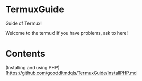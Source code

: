 # TermuxGuide
Guide of Termux!

Welcome to the termux! if you have problems, ask to here!

# Contents

(Installing and using PHP)[https://github.com/gooddltmdqls/TermuxGuide/InstallPHP.md
